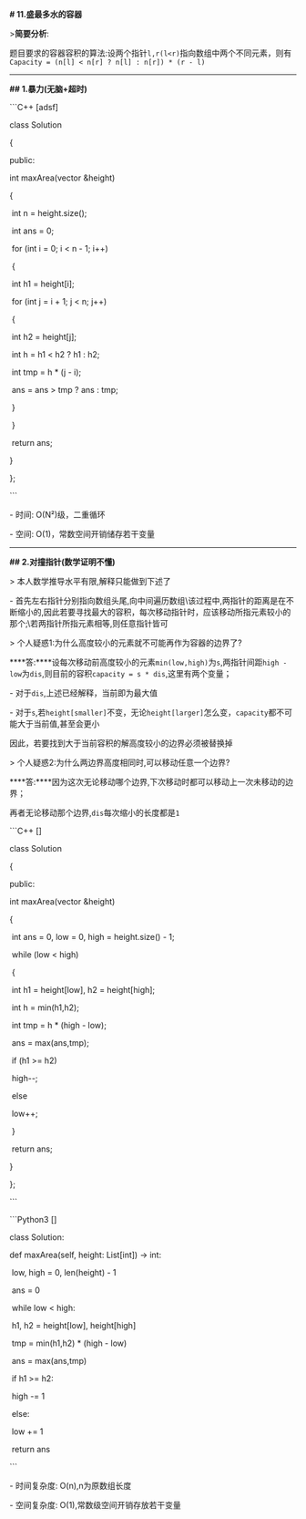 **# 11.盛最多水的容器**

\>**简要分析**:

题目要求的容器容积的算法:设两个指针`l,r(l<r)`指向数组中两个不同元素，则有`Capacity = (n[l] < n[r] ? n[l] : n[r]) * (r - l)`

***

**## 1.暴力(无脑+超时)**

\```C++ [adsf]

class Solution

{

public:

  int maxArea(vector<int> &height)

  {

​    int n = height.size();

​    int ans = 0;

​    for (int i = 0; i < n - 1; i++)

​    {

​      int h1 = height[i];

​      for (int j = i + 1; j < n; j++)

​      {

​        int h2 = height[j];

​        int h = h1 < h2 ? h1 : h2;

​        int tmp = h * (j - i);

​        ans = ans > tmp ? ans : tmp;

​      }

​    }

​    return ans;

  }

};

\```

\- 时间: O(N²)级，二重循环

\- 空间: O(1)，常数空间开销储存若干变量



***

**## 2.对撞指针(数学证明不懂)**

\> 本人数学推导水平有限,解释只能做到下述了



\- 首先左右指针分别指向数组头尾,向中间遍历数组\\该过程中,两指针的距离是在不断缩小的,因此若要寻找最大的容积，每次移动指针时，应该移动所指元素较小的那个;\\若两指针所指元素相等,则任意指针皆可



\> 个人疑惑1:为什么高度较小的元素就不可能再作为容器的边界了?



***\*答:\****设每次移动前高度较小的元素`min(low,high)`为`s`,两指针间距`high - low`为`dis`,则目前的容积`capacity = s * dis`,这里有两个变量；

\- 对于`dis`,上述已经解释，当前即为最大值

\- 对于`s`,若`height[smaller]`不变，无论`height[larger]`怎么变，`capacity`都不可能大于当前值,甚至会更小

因此，若要找到大于当前容积的解高度较小的边界必须被替换掉



\> 个人疑惑2:为什么两边界高度相同时,可以移动任意一个边界?



***\*答:\****因为这次无论移动哪个边界,下次移动时都可以移动上一次未移动的边界；

再者无论移动那个边界,`dis`每次缩小的长度都是`1`

\```C++ []

class Solution

{

public:

  int maxArea(vector<int> &height)

  {

​    int ans = 0, low = 0, high = height.size() - 1;

​    while (low < high)

​    {

​      int h1 = height[low], h2 = height[high];

​      int h = min(h1,h2);

​      int tmp = h * (high - low);

​      ans = max(ans,tmp);

​      if (h1 >= h2)

​        high--;

​      else

​        low++;

​    }

​    return ans;

  }

};

\```

\```Python3 []

class Solution:

  def maxArea(self, height: List[int]) -> int:

​    low, high = 0, len(height) - 1

​    ans = 0

​    while low < high:

​      h1, h2 = height[low], height[high]

​      tmp = min(h1,h2) * (high - low)

​      ans = max(ans,tmp)

​      if h1 >= h2:

​        high -= 1

​      else:

​        low += 1

​    return ans

\```

\- 时间复杂度: O(n),n为原数组长度

\- 空间复杂度: O(1),常数级空间开销存放若干变量
